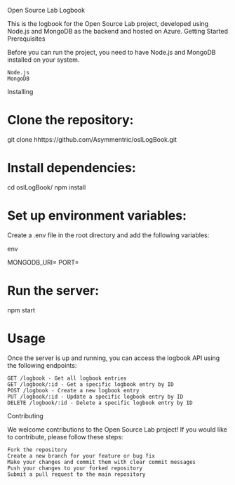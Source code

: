 Open Source Lab Logbook

This is the logbook for the Open Source Lab project, developed using Node.js and MongoDB as the backend and hosted on Azure.
Getting Started
Prerequisites

Before you can run the project, you need to have Node.js and MongoDB installed on your system.

    Node.js
    MongoDB

Installing

# Clone the repository:

git clone hhttps://github.com/Asymmentric/oslLogBook.git

# Install dependencies:

cd oslLogBook/
npm install

# Set up environment variables:

Create a .env file in the root directory and add the following variables:

env

MONGODB_URI=<your-mongodb-uri>
PORT=<your-port-number>

# Run the server:

npm start

# Usage

Once the server is up and running, you can access the logbook API using the following endpoints:

    GET /logbook - Get all logbook entries
    GET /logbook/:id - Get a specific logbook entry by ID
    POST /logbook - Create a new logbook entry
    PUT /logbook/:id - Update a specific logbook entry by ID
    DELETE /logbook/:id - Delete a specific logbook entry by ID

Contributing

We welcome contributions to the Open Source Lab project! If you would like to contribute, please follow these steps:

    Fork the repository
    Create a new branch for your feature or bug fix
    Make your changes and commit them with clear commit messages
    Push your changes to your forked repository
    Submit a pull request to the main repository